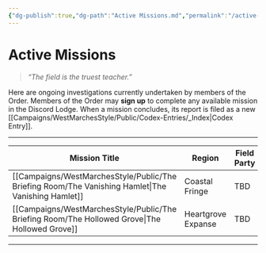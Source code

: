 ```yaml
---
{"dg-publish":true,"dg-path":"Active Missions.md","permalink":"/active-missions/","title":"Active Missions","tags":["missions","active"],"dgShowFileTree":true}
---
```



# Active Missions

> *“The field is the truest teacher.”*

Here are ongoing investigations currently undertaken by members of the Order.
Members of the Order may **sign up** to complete any available mission in the Discord Lodge.
When a mission concludes, its report is filed as a new [[Campaigns/WestMarchesStyle/Public/Codex-Entries/_Index\|Codex Entry]].

---

| Mission Title            | Region             | Field Party | Status                   |
| ------------------------ | ------------------ | ----------- | ------------------------ |
| [[Campaigns/WestMarchesStyle/Public/The Briefing Room/The Vanishing Hamlet\|The Vanishing Hamlet]] | Coastal Fringe     | TBD         | Awaiting Party Formation |
| [[Campaigns/WestMarchesStyle/Public/The Briefing Room/The Hollowed Grove\|The Hollowed Grove]]   | Heartgrove Expanse | TBD         | Awaiting Party Formation |


---

